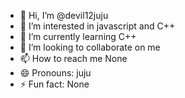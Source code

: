 - 👋 Hi, I’m @devil12juju
- 👀 I’m interested in javascript and C++
- 🌱 I’m currently learning C++
- 💞️ I’m looking to collaborate on me
- 📫 How to reach me None
- 😄 Pronouns: juju
- ⚡ Fun fact: None

<!---
devil12juju/devil12juju is a ✨ special ✨ repository because its `README.md` (this file) appears on your GitHub profile.
You can click the Preview link to take a look at your changes.
--->

